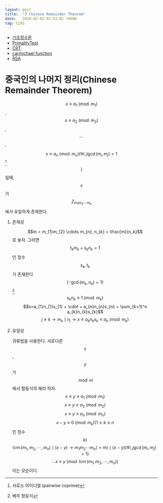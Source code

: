 ```yaml
---
layout: post
title:  "3 Chinese Remainder Theorem"
date:   2020-02-02 02:53:01 +0900
tag: CLRS
---
```



- [기초정수론](https://eeeuns.github.io/2020/02/01/number-theory/)
- [PrimalityTest](https://eeeuns.github.io/2020/02/01/primalitytest/)
- [CRT](https://eeeuns.github.io/2020/02/01/crt/)
- [carmichael function](https://eeeuns.github.io/2020/02/01/carmichael/)
- [RSA](https://eeeuns.github.io/2020/02/01/rsa/)


중국인의 나머지 정리(Chinese Remainder Theorem)
===============================================

$$x \equiv a_1 \pmod{m_1}$$ , $$x \equiv a_2 \pmod{m_2}$$ , $$\cdots$$,

$$x \equiv a_n \pmod{m_n} ( \forall i,j \gcd(m_{i} ,m_{j}) = 1$$[^1]$$)$$
일때, $$x$$가 $$ Z_{m_{1}m_{2} \cdots m_{n}}$$에서 유일하게 존재한다.

1.  <span>존재성</span>

    $$m = m_{1}m_{2} \cdots m_{n}, n_{k} = \frac{m}{n_k}$$로 놓자. 그러면
    $$t_{k}m_{k} + s_{k}n_{k} = 1$$인 정수 $$s_{k}, t_{k}$$가 존재한다
    $$( \because \gcd( m_{k}, n_{k}) = 1 )$$ [^2]
    $$s_{k}n_{k} \equiv 1 \pmod{m_k}$$
    $$x=a_{1}n_{1}s_{1} + \cdot + a_{n}n_{n}s_{n} = \sum_{k=1}^n a_{k}n_{k}s_{k}$$
    $$j \ne k \longrightarrow m_{k} \mid n_{j} \longrightarrow x \equiv a_{k}n_{k}s_{k} \equiv a_{k} \pmod{m_{k}}$$

2.  <span>유일성</span>

    귀류법을 사용한다. 서로다른 $$x$$, $$y$$가 $$\bmod m$$에서 합동식의 해라
    하자. $$x \equiv y\equiv a_1 \pmod{m_1}$$
    $$x \equiv y\equiv a_2 \pmod{m_2}$$ $$x \equiv y\equiv a_n \pmod{m_n}$$
    $$x - y \equiv 0 \pmod{m_k} ( 1\le k \le n$$인 정수 $$k )$$
    $$\operatorname{lcm}(m_1, m_2, \cdots, m_n) \mid (x-y) \longrightarrow m_{1} m_{2} \cdots m_{n}( = m ) \mid (x-y) (\forall i,j \gcd(m_{i} ,m_{j}) = 1)$$
    $$\therefore x \equiv y \pmod{\operatorname{lcm}(m_1, m_2, \cdots, m_n)}$$
    이는 모순이다.

[^1]: 서로소 아이디얼 (pairwise coprime)

[^2]: 베주 항등식
